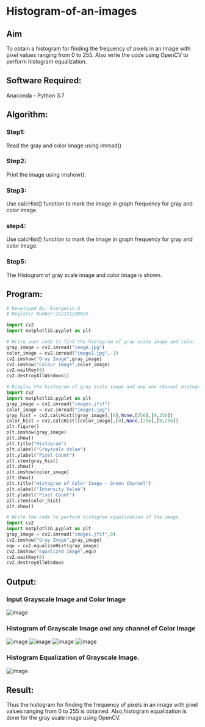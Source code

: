 # Histogram-of-an-images
## Aim
To obtain a histogram for finding the frequency of pixels in an Image with pixel values ranging from 0 to 255. Also write the code using OpenCV to perform histogram equalization.

## Software Required:
Anaconda - Python 3.7

## Algorithm:
### Step1:
Read the gray and color image using imread()
### Step2:
Print the image using imshow().
### Step3:
Use calcHist() function to mark the image in graph frequency for gray and color image.
### step4:
Use calcHist() function to mark the image in graph frequency for gray and color image.
### Step5:
The Histogram of gray scale image and color image is shown.

## Program:
```python
# Developed By: Evangelin.S
# Register Number:212221230025

import cv2
import matplotlib.pyplot as plt

# Write your code to find the histogram of gray scale image and color image channels.
gray_image = cv2.imread("image.jpg")
color_image = cv2.imread("image1.jpg",-1)
cv2.imshow("Gray Image",gray_image)
cv2.imshow("Colour Image",color_image)
cv2.waitKey(0)
cv2.destroyAllWindows() 

# Display the histogram of gray scale image and any one channel histogram from color image
import cv2
import matplotlib.pyplot as plt
gray_image = cv2.imread("images.jfif")
color_image = cv2.imread("image1.jpg")
gray_hist = cv2.calcHist([gray_image],[0],None,[256],[0,256])
color_hist = cv2.calcHist([color_image],[0],None,[256],[0,256])
plt.figure()
plt.imshow(gray_image)
plt.show()
plt.title("Histogram")
plt.xlabel("Grayscale Value")
plt.ylabel("Pixel Count")
plt.stem(gray_hist)
plt.show()
plt.imshow(color_image)
plt.show()
plt.title("Histogram of Color Image - Green Channel")
plt.xlabel("Intensity Value")
plt.ylabel("Pixel Count")
plt.stem(color_hist)
plt.show()

# Write the code to perform histogram equalization of the image. 
import cv2
import matplotlib.pyplot as plt
gray_image = cv2.imread("images.jfif",0)
cv2.imshow("Gray Image",gray_image)
equ = cv2.equalizeHist(gray_image)
cv2.imshow("Equalized Image",equ)
cv2.waitKey(0)
cv2.destroyAllWindows
```
## Output:
### Input Grayscale Image and Color Image
![image](https://github.com/Evangelin-Ruth/Histogram-of-an-images/assets/94219798/64940f64-15ec-4c84-9b3a-178eb96ad828)

### Histogram of Grayscale Image and any channel of Color Image
![image](https://github.com/Evangelin-Ruth/Histogram-of-an-images/assets/94219798/3142375d-d0c0-4604-8c39-c8b1c9be80dc)
![image](https://github.com/Evangelin-Ruth/Histogram-of-an-images/assets/94219798/0c9ff9fb-c098-48d4-96b2-a4e8dab78620)
![image](https://github.com/Evangelin-Ruth/Histogram-of-an-images/assets/94219798/6e5df2ba-f187-49ca-b5f5-83b4261c289d)
![image](https://github.com/Evangelin-Ruth/Histogram-of-an-images/assets/94219798/fc9aa41b-7035-429f-86f2-9b74fa7653d1)

### Histogram Equalization of Grayscale Image.
![image](https://github.com/Evangelin-Ruth/Histogram-of-an-images/assets/94219798/8d7fe19b-f170-4240-aba2-a92d5a719fae)

## Result: 
Thus the histogram for finding the frequency of pixels in an image with pixel values ranging from 0 to 255 is obtained. Also,histogram equalization is done for the gray scale image using OpenCV.
